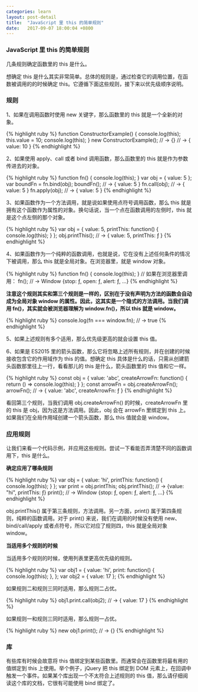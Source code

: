 ```yaml
---
categories: learn
layout: post-detail
title:  "JavaScript 里 this 的简单规则"
date:   2017-09-07 18:00:04 +0800
---
```


### **JavaScript 里 this 的简单规则**


几条规则确定函数里的 this 是什么。

想确定 this 是什么其实非常简单。总体的规则是，通过检查它的调用位置，在函数被调用的的时候确定 this。它遵循下面这些规则，接下来以优先级顺序说明。




### **规则**


1、如果在调用函数时使用 new 关键字，那么函数里的 this 就是一个全新的对象。

{% highlight ruby %}
function ConstructorExample() {
    console.log(this);
    this.value = 10;
    console.log(this);
}
new ConstructorExample();
// -> {}
// -> { value: 10 }
{% endhighlight %}


2、如果使用 apply、call 或者 bind 调用函数，那么函数里的 this 就是作为参数传进去的对象。


{% highlight ruby %}
function fn() {
    console.log(this);
}
var obj = {
    value: 5
};
var boundFn = fn.bind(obj);
boundFn();     // -> { value: 5 }
fn.call(obj);  // -> { value: 5 }
fn.apply(obj); // -> { value: 5 }
{% endhighlight %}


3、如果函数作为一个方法调用，就是说如果使用点符号调用函数，那么 this 就是拥有这个函数作为属性的对象。换句话说，当一个点在函数调用的左侧时，this 就是这个点左侧的那个对象。


{% highlight ruby %}
var obj = {
    value: 5,
    printThis: function() {
        console.log(this);
    }
};
obj.printThis(); // -> { value: 5, printThis: ƒ }
{% endhighlight %}


4、如果函数作为一个纯粹的函数调用，也就是说，它在没有上述任何条件的情况下被调用，那么 this 就是全局对象。在浏览器里，就是 window 对象。


{% highlight ruby %}
function fn() {
    console.log(this);
}
// 如果在浏览器里调用：
fn(); // -> Window {stop: ƒ, open: ƒ, alert: ƒ, ...}
{% endhighlight %}

**注意这个规则其实和第三个规则是一样的，区别在于没有声明为方法的函数会自动成为全局对象 window 的属性。因此，这其实是一个隐式的方法调用。当我们调用 fn()，其实就会被浏览器理解为 window.fn()，所以 this 就是 window。**


{% highlight ruby %}
console.log(fn === window.fn); // -> true
{% endhighlight %}

5、如果上述规则有多个适用，那么优先级更高的就会设置 this 值。

6、如果是 ES2015 里的箭头函数，那么它将忽略上述所有规则，并在创建的时候接收包含它的作用域作为 this 的值。想确定 this 具体是什么的话，只需从创建箭头函数那里往上一行，看看那儿的 this 是什么，箭头函数里的 this 值和它一样。

{% highlight ruby %}
const obj = {
    value: 'abc',
    createArrowFn: function() {
        return () => console.log(this);
    }
};
const arrowFn = obj.createArrowFn();
arrowFn(); // -> { value: 'abc', createArrowFn: ƒ }
{% endhighlight %}

看回第三个规则，当我们调用 obj.createArrowFn() 的时候，createArrowFn 里的 this 是 obj，因为这是方法调用。因此，obj 会在 arrowFn 里绑定到 this 上。如果我们在全局作用域创建一个箭头函数，那么 this 值就会是 window。



### **应用规则**


让我们来看一个代码示例，并应用这些规则。尝试一下看能否弄清楚不同的函数调用下，this 是什么。


**确定应用了哪条规则**

{% highlight ruby %}
var obj = {
    value: 'hi',
    printThis: function() {
        console.log(this);
    }
};
var print = obj.printThis;
obj.printThis(); // -> {value: "hi", printThis: ƒ}
print(); // -> Window {stop: ƒ, open: ƒ, alert: ƒ, ...}
{% endhighlight %}

obj.printThis() 属于第三条规则，方法调用。另一方面，print() 属于第四条规则，纯粹的函数调用。对于 print() 来说，我们在调用的时候没有使用 new、bind/call/apply 或者点符号，所以它对应了规则四，this 就是全局对象 window。

**当适用多个规则的时候**

当适用多个规则的时候，使用列表里更高优先级的规则。

{% highlight ruby %}
var obj1 = {
    value: 'hi',
    print: function() {
        console.log(this);
    },
};
var obj2 = { value: 17 };
{% endhighlight %}

如果规则二和规则三同时适用，那么规则二占优。
 

{% highlight ruby %}
obj1.print.call(obj2); // -> { value: 17 }
{% endhighlight %}


如果规则一和规则三同时适用，那么规则一占优。
 

{% highlight ruby %}
new obj1.print(); // -> {}
{% endhighlight %}


### **库**

有些库有时候会故意将 this 值绑定到某些函数里。而通常会在函数里将最有用的值绑定到 this 上使用。举个例子，jQuery 把 this 绑定到 DOM 元素上，在回调中触发一个事件。如果某个库出现一个不太符合上述规则的 this 值，那么请仔细阅读这个库的文档，它很有可能使用 bind 绑定了。
 
 

 
